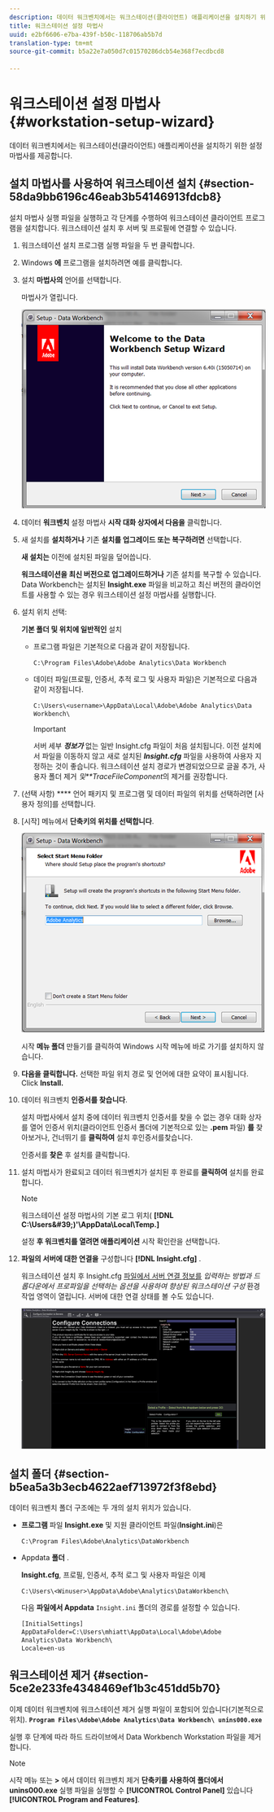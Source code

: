 ```yaml
---
description: 데이터 워크벤치에서는 워크스테이션(클라이언트) 애플리케이션을 설치하기 위한 설정 마법사를 제공합니다.
title: 워크스테이션 설정 마법사
uuid: e2bf6606-e7ba-439f-b50c-118706ab5b7d
translation-type: tm+mt
source-git-commit: b5a22e7a050d7c01570286dcb54e368f7ecdbcd8

---
```



# 워크스테이션 설정 마법사{#workstation-setup-wizard}

데이터 워크벤치에서는 워크스테이션(클라이언트) 애플리케이션을 설치하기 위한 설정 마법사를 제공합니다.

## 설치 마법사를 사용하여 워크스테이션 설치 {#section-58da9bb6196c46eab3b54146913fdcb8}

설치 마법사 실행 파일을 실행하고 각 단계를 수행하여 워크스테이션 클라이언트 프로그램을 설치합니다. 워크스테이션 설치 후 서버 및 프로필에 연결할 수 있습니다.

1. 워크스테이션 설치 프로그램 실행 파일을 두 번 클릭합니다.
1. Windows **에** 프로그램을 설치하려면 예를 클릭합니다.
1. 설치 **마법사의** 언어를 선택합니다.

   마법사가 열립니다.

   ![](assets/6_4_workstation_wizard.png)

1. 데이터 **워크벤치** 설정 마법사 **시작 대화 상자에서 다음을** 클릭합니다.

1. 새 설치를 **설치하거나** 기존 **설치를 업그레이드 또는 복구하려면** 선택합니다.

   **새 설치는** 이전에 설치된 파일을 덮어씁니다.

   **워크스테이션을 최신 버전으로 업그레이드하거나** 기존 설치를 복구할 수 있습니다. Data Workbench는 설치된 **Insight.exe** 파일을 비교하고 최신 버전의 클라이언트를 사용할 수 있는 경우 워크스테이션 설정 마법사를 실행합니다.

1. 설치 위치 선택:

   **기본 폴더 및 위치에 일반적인** 설치

   * 프로그램 파일은 기본적으로 다음과 같이 저장됩니다.

      ```
      C:\Program Files\Adobe\Adobe Analytics\Data Workbench
      ```

   * 데이터 파일(프로필, 인증서, 추적 로그 및 사용자 파일)은 기본적으로 다음과 같이 저장됩니다.

      ```
      C:\Users\<username>\AppData\Local\Adobe\Adobe Analytics\Data Workbench\
      ```

      >[!IMPORTANT]
      >
      >서버 세부 ***정보가*** 없는 일반 Insight.cfg 파일이 처음 설치됩니다. 이전 설치에서 파일을 이동하지 않고 새로 설치된 ***Insight.cfg*** 파일을 사용하여 사용자 지정하는 것이 좋습니다. 워크스테이션 설치 경로가 변경되었으므로 글꼴 추가, 사용자 폴더 제거 *및**TraceFileComponent*의 제거를 권장합니다.

1. (선택 사항) **** 언어 패키지 및 프로그램 및 데이터 파일의 위치를 선택하려면 [사용자 정의]를 선택합니다.
1. [시작] 메뉴에서 **단축키의 위치를 선택합니다**.

   ![](assets/6_4_workstation_wizard_folder.png)

   시작 **메뉴 폴더** 만들기를 클릭하여 Windows 시작 메뉴에 바로 가기를 설치하지 않습니다.

1. **다음을 클릭합니다.** 선택한 파일 위치 경로 및 언어에 대한 요약이 표시됩니다. Click **Install.**

1. 데이터 워크벤치 **인증서를 찾습니다**.

   설치 마법사에서 설치 중에 데이터 워크벤치 인증서를 찾을 수 없는 경우 대화 상자를 열어 인증서 위치(클라이언트 인증서 폴더에 기본적으로 있는 **.pem** 파일) **를** 찾아보거나, 건너뛰기 를 **클릭하여** 설치 후인증서를찾습니다.

   인증서를 **찾은** 후 설치를 클릭합니다.

1. 설치 마법사가 완료되고 데이터 워크벤치가 설치된 후 완료를 **클릭하여** 설치를 완료합니다.

   >[!NOTE]
   >
   >워크스테이션 설정 마법사의 기본 로그 위치( **[!DNL C:\Users\&#39;)<userName>&#39;\AppData\Local\Temp.]**

   설정 **후 워크벤치를 열려면 애플리케이션** 시작 확인란을 선택합니다.

1. **파일의 서버에 대한 연결을** 구성합니다 **[!DNL Insight.cfg]** .

   워크스테이션 설치 후 Insight.cfg [파일에서 서버 연결 정보를](/help/home/c-get-started/c-insght-config-param.md) *입력하는 방법과 드롭다운에서 프로파일을 선택하는 옵션을 사용하여 향상된 워크스테이션 구성* 환경작업 영역이 열립니다. 서버에 대한 연결 상태를 볼 수도 있습니다.

   ![](assets/6_4_workstation_install_conf_conn.png)

## 설치 폴더 {#section-b5ea5a3b3ecb4622aef713972f3f8ebd}

데이터 워크벤치 폴더 구조에는 두 개의 설치 위치가 있습니다.

* **프로그램** 파일 **Insight.exe** 및 지원 클라이언트 파일(**Insight.ini**)은

   ```
   C:\Program Files\Adobe\Analytics\DataWorkbench
   ```

* Appdata **폴더** .

   **Insight.cfg**, 프로필, 인증서, 추적 로그 및 사용자 파일은 이제

   ```
   C:\Users\<Winuser>\AppData\Adobe\Analytics\DataWorkbench\ 
   ```

   다음 **파일에서 Appdata** `Insight.ini` 폴더의 경로를 설정할 수 있습니다.

   ```
   [InitialSettings] 
   AppDataFolder=C:\Users\mhiatt\AppData\Local\Adobe\Adobe Analytics\Data Workbench\ 
   Locale=en-us
   ```

## 워크스테이션 제거 {#section-5ce2e233fe4348469ef1b3c451dd5b70}

이제 데이터 워크벤치에 워크스테이션 제거 실행 파일이 포함되어 있습니다(기본적으로 위치). **`Program Files\Adobe\Adobe Analytics\Data Workbench\ unins000.exe`**

실행 후 단계에 따라 하드 드라이브에서 Data Workbench Workstation 파일을 제거합니다.

>[!NOTE]
>
>시작 메뉴 또는 **>** 에서 데이터 워크벤치 제거 **단축키를 사용하여 폴더에서 unins000.exe** 실행 파일을 실행할 수 **[!UICONTROL Control Panel]** 있습니다 **[!UICONTROL Program and Features]**.
